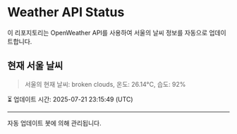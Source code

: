 
# Weather API Status

이 리포지토리는 OpenWeather API를 사용하여 서울의 날씨 정보를 자동으로 업데이트합니다.

## 현재 서울 날씨
> 서울의 현재 날씨: broken clouds, 온도: 26.14°C, 습도: 92%

⏳ 업데이트 시간: 2025-07-21 23:15:49 (UTC)

---
자동 업데이트 봇에 의해 관리됩니다.
